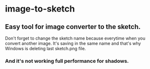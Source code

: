 # image-to-sketch
## Easy tool for image converter to the sketch.

Don't forget to change the sketch name because everytime when you convert another image. It's saving in the same name and that's why Windows is deleting last sketch.png file.

### And it's not working full performance for shadows.
